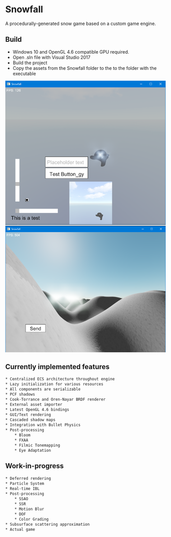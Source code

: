 Snowfall
=====================
A procedurally-generated snow game based on a custom game engine. 

Build
-----------------------------
   * Windows 10 and OpenGL 4.6 compatible GPU required. 
   * Open .sln file with Visual Studio 2017
   * Build the project
   * Copy the assets from the Snowfall folder to the to the folder with the executable

![Screenshot](screenshot.png?raw=true "UI demostration")
![Screenshot](screenshot2.png?raw=true "Current stage of development")

Currently implemented features
------------------------------
    * Centralized ECS architecture throughout engine
    * Lazy initialization for various resources
    * All components are serializable 
    * PCF shadows
    * Cook-Torrance and Oren-Nayar BRDF renderer
    * External asset importer
    * Latest OpenGL 4.6 bindings
    * GUI/Text rendering
    * Cascaded shadow maps
    * Integration with Bullet Physics
    * Post-processing
        * Bloom
        * FXAA
        * Filmic Tonemapping
        * Eye Adaptation

Work-in-progress
------------------------------
    * Deferred rendering
	* Particle System
	* Real-time IBL
    * Post-processing
        * SSAO
        * SSR
        * Motion Blur
        * DOF
        * Color Grading
    * Subsurface scattering approximation
    * Actual game
